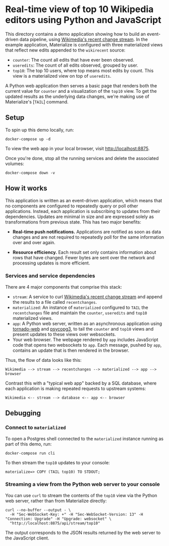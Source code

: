 # Real-time view of top 10 Wikipedia editors using Python and JavaScript

This directory contains a demo application showing how to build an event-driven
data pipeline, using [Wikimedia's recent change stream]. In the example
application, Materialize is configured with three materialized views that
reflect new edits appended to the `wikirecent` source:

- `counter`: The count all edits that have ever been observed.
- `useredits`: The count of all edits observed, grouped by user.
- `top10`: The top 10 users, where top means most edits by count. This view is a materialized view on top of `useredits`.

A Python web application then serves a basic page that renders both the current
value for `counter` and a visualization of the `top10` view. To get the updated
results as the underlying data changes, we're making use of Materialize's
[`TAIL`] command.

## Setup

To spin up this demo locally, run:

```
docker-compose up -d
```

To view the web app in your local browser, visit <http://localhost:8875>.

Once you're done, stop all the running services and delete the
associated volumes:

```
docker-compose down -v
```

## How it works

This application is written as an event-driven application, which means that no components are configured to repeatedly query or poll other applications.
Instead, each application is subscribing to updates from their dependencies.
Updates are minimal in size and are expressed solely as transformations from
previous state. This has two major benefits:

- **Real-time push notifications.** Applications are notified as soon as data
  changes and are not required to repeatedly poll for the same information over
  and over again.

- **Resource efficiency.** Each result set only contains information about
  rows that have changed. Fewer bytes are sent over the network and processing
  updates is more efficient.

### Services and service dependencies

There are 4 major components that comprise this stack:

- `stream`: A service to curl [Wikimedia's recent change stream] and append the results to a file called `recentchanges`.
- `materialized`: An instance of `materialized` configured to `TAIL` the
  `recentchanges` file and maintain the `counter`, `useredits` and `top10`
  materialized views.
- `app`: A Python web server, written as an asynchronous application using
  [tornado-web] and [psycopg3], to tail the `counter` and `top10` views and
  present updates to these views over websockets.
- Your web browser. The webpage rendered by `app` includes JavaScript code
  that opens two websockets to `app`. Each message, pushed by `app`, contains an
  update that is then rendered in the browser.

Thus, the flow of data looks like this:

    Wikimedia --> stream --> recentchanges --> materialized --> app --> browser

Contrast this with a "typical web app" backed by a SQL database, where each application is making
repeated requests to upstream systems:

    Wikimedia <-- stream --> database <-- app <-- browser

## Debugging

### Connect to `materialized`

To open a Postgres shell connected to the `materialized` instance running as
part of this demo, run:

```
docker-compose run cli
```

To then stream the `top10` updates to your console:

```
materialize=> COPY (TAIL top10) TO STDOUT;
```

### Streaming a view from the Python web server to your console

You can use `curl` to stream the contents of the `top10` view via the Python web server,
rather than from Materialize directly:

```
curl --no-buffer --output - \
  -H "Sec-WebSocket-Key: +" -H "Sec-WebSocket-Version: 13" -H "Connection: Upgrade" -H "Upgrade: websocket" \
  "http://localhost:8875/api/stream/top10"
```

The output corresponds to the JSON results returned by the web server to the
JavaScript client.

[tail]: https://materialize.com/docs/sql/tail/
[wikimedia's recent change stream]: https://stream.wikimedia.org/v2/stream/recentchange
[tornado-web]: https://www.tornadoweb.org/en/stable/
[psycopg3]: https://www.psycopg.org/psycopg3/
[asyncpg]: https://github.com/MagicStack/asyncpg
